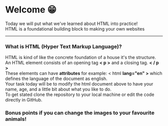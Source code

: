 # Welcome 😁
Today we will put what we've learned about HTML into practice! <br>
HTML is a foundational building block to making your own websites<br>
<hr>
<h3><b>What is HTML (Hyper Text Markup Language)?</b></h3>
HTML is kind of like the concrete foundation of a house it's the structure.<br>
An HTML element consists of an opening tag <b>< p ></b>  and a closing tag. <b>< / p ></b><br>
These elements can have <b>attributes</b> for example: < html <b>lang="en" ></b> which defines the language of the document as english.<br>
Your task today will be to modify the html document above to have your name, age, and a little bit about what you like to do.<br>
To get stated clone the repository to your local machine or edit the code directly in GitHub. 
<h3> Bonus points if you can change the images to your favourite animals!</h3>

